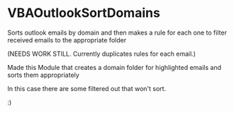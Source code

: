 # VBAOutlookSortDomains
Sorts outlook emails by domain and then makes a rule for each one to filter received emails to the appropriate folder

(NEEDS WORK STILL. Currently duplicates rules for each email.)


Made this Module that creates a domain folder for highlighted emails and sorts them appropriately

In this case there are some filtered out that won't sort.


:)
